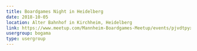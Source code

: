 ```yaml
---
title: Boardgames Night in Heidelberg
date: 2018-10-05
location: Alter Bahnhof in Kirchheim, Heidelberg
link: https://www.meetup.com/Mannheim-Boardgames-Meetup/events/pjvdtpyxnbhb/
usergroup: bogama
type: usergroup
---
```

